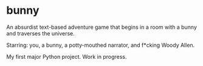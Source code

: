 bunny
=====

An absurdist text-based adventure game that begins in a room with a bunny and traverses the universe.

Starring: you, a bunny, a potty-mouthed narrator, and f*cking Woody Allen.

My first major Python project. Work in progress.
